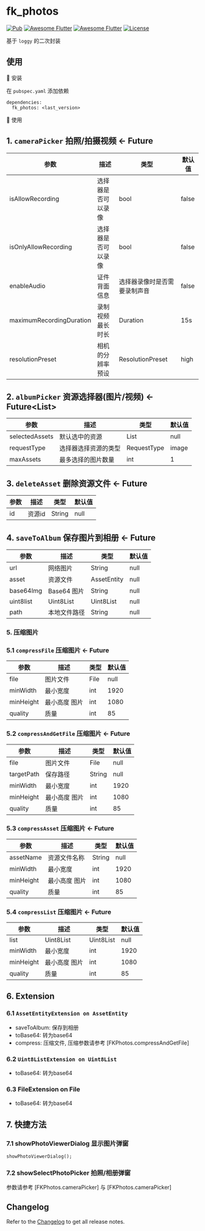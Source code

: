 # fk_photos

[![Pub](https://img.shields.io/pub/v/fk_photos.svg)](https://pub.dartlang.org/packages/fk_photos)
[![Awesome Flutter](https://img.shields.io/badge/Awesome-Flutter-blue.svg?longCache=true&style=flat-square)]()
[![Awesome Flutter](https://img.shields.io/badge/Platform-Android_iOS-blue.svg?longCache=true&style=flat-square)]()
[![License](https://img.shields.io/badge/License-MIT-blue.svg)](/LICENSE)

基于 `loggy` 的二次封装

## 使用

🔩 安装

在 `pubspec.yaml` 添加依赖

```
dependencies:
  fk_photos: <last_version>
```

🔨 使用

## 1. `cameraPicker` 拍照/拍摄视频 <- Future<AssetEntity>

| 参数     | 描述              | 类型  | 默认值 |
| -------- | ----------------- | ----- | ------ |
| isAllowRecording | 选择器是否可以录像 | bool | false | 
| isOnlyAllowRecording | 选择器是否可以录像 | bool | false | 
| enableAudio | 证件背面信息 | 选择器录像时是否需要录制声音 | false | 
| maximumRecordingDuration | 录制视频最长时长 | Duration | 15s | 
| resolutionPreset | 相机的分辨率预设 | ResolutionPreset | high | 
## 2. `albumPicker` 资源选择器(图片/视频) <- Future<List<AssetEntity>>

| 参数     | 描述              | 类型  | 默认值 |
| -------- | ----------------- | ----- | ------ |
| selectedAssets | 默认选中的资源 | List<AssetEntity> | null | 
| requestType | 选择器选择资源的类型 | RequestType | image | 
| maxAssets | 最多选择的图片数量 | int | 1 | 
## 3. `deleteAsset` 删除资源文件 <- Future<bool>

| 参数     | 描述              | 类型  | 默认值 |
| -------- | ----------------- | ----- | ------ |
| id | 资源id | String | null | 
## 4. `saveToAlbum` 保存图片到相册 <- Future<AssetEntity>

| 参数     | 描述              | 类型  | 默认值 |
| -------- | ----------------- | ----- | ------ |
| url | 网络图片 | String | null | 
| asset | 资源文件 | AssetEntity | null | 
| base64Img | Base64 图片 | String | null | 
| uint8list | Uint8List | Uint8List | null | 
| path | 本地文件路径 | String | null | 
### 5. 压缩图片

### 5.1 `compressFile` 压缩图片 <- Future<Uint8List>

| 参数     | 描述              | 类型  | 默认值 |
| -------- | ----------------- | ----- | ------ |
| file | 图片文件 | File | null | 
| minWidth | 最小宽度 | int | 1920 | 
| minHeight | 最小高度 图片 | int | 1080 | 
| quality | 质量 | int | 85 | 
### 5.2 `compressAndGetFile` 压缩图片 <- Future<File>

| 参数     | 描述              | 类型  | 默认值 |
| -------- | ----------------- | ----- | ------ |
| file | 图片文件 | File | null | 
| targetPath | 保存路径 | String | null | 
| minWidth | 最小宽度 | int | 1920 | 
| minHeight | 最小高度 图片 | int | 1080 | 
| quality | 质量 | int | 85 | 
### 5.3 `compressAsset` 压缩图片 <- Future<Uint8List>

| 参数     | 描述              | 类型  | 默认值 |
| -------- | ----------------- | ----- | ------ |
| assetName | 资源文件名称 | String | null | 
| minWidth | 最小宽度 | int | 1920 | 
| minHeight | 最小高度 图片 | int | 1080 | 
| quality | 质量 | int | 85 | 
### 5.4 `compressList` 压缩图片 <- Future<Uint8List>

| 参数     | 描述              | 类型  | 默认值 |
| -------- | ----------------- | ----- | ------ |
| list | Uint8List | Uint8List | null | 
| minWidth | 最小宽度 | int | 1920 | 
| minHeight | 最小高度 图片 | int | 1080 | 
| quality | 质量 | int | 85 | 

## 6. Extension

### 6.1 `AssetEntityExtension on AssetEntity`

- saveToAlbum: 保存到相册
- toBase64: 转为base64
- compress: 压缩文件, 压缩参数请参考 [FKPhotos.compressAndGetFile]

### 6.2 `Uint8ListExtension on Uint8List`

- toBase64: 转为base64

### 6.3 FileExtension on File

- toBase64: 转为base64

## 7. 快捷方法

### 7.1 showPhotoViewerDialog 显示图片弹窗

`showPhotoViewerDialog();`

### 7.2 showSelectPhotoPicker 拍照/相册弹窗

参数请参考 [FKPhotos.cameraPicker] 与 [FKPhotos.cameraPicker]

## Changelog

Refer to the [Changelog](CHANGELOG.md) to get all release notes.